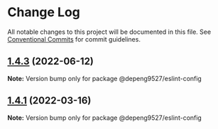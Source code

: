 # Change Log

All notable changes to this project will be documented in this file.
See [Conventional Commits](https://conventionalcommits.org) for commit guidelines.

## [1.4.3](https://github.com/Depeng0929/eslint-config/compare/v1.4.2...v1.4.3) (2022-06-12)

**Note:** Version bump only for package @depeng9527/eslint-config





## [1.4.1](https://github.com/Depeng0929/eslint-config/compare/v1.4.0...v1.4.1) (2022-03-16)

**Note:** Version bump only for package @depeng9527/eslint-config
